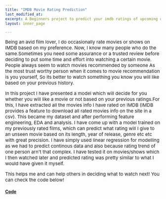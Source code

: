 ```yaml
---
title: "IMDB Movie Rating Prediction"
last_modified_at:
excerpt: A Beginners project to predict your imdb ratings of upcoming or unseen movies.
layout: inner_page

---
```

<style>
.inner-page {font-size: 15px;}
</style>

<!-- <img src="https://quizdoo.com/wp-content/uploads/2015/06/5574ade93e41c.jpg" class="center" width="400" height="400"> -->
<div class="inner-page">
Being an avid film lover, I do occasionally rate movies or shows on IMDB based on my preference. Now, I know many people who do the same.Sometimes you need some assurance or a trusted review before deciding to put some time and effort into watching a certain movie. People always seem to watch movies recommended by someone As the most trust worthy person when it comes to movie recommendation is you yourself, So its better to watch something you know you will like based on your previous history.

In this project I have presented a model which will decide for you whether you will like a movie or not based on your previous ratings.For this, I have extracted all the movies info I have rated on IMDB (IMDB provides a feature to download all rated movies info on the site in a csv). This became my dataset and after performing feature engineering, EDA and analysis. I have come up with a model trained on my previously rated films, which can predict what rating will I give to an unseen movie  based on its length, year of release, genre etc etc with great precision.
I have simply used linear regression for modelling as we had to predict continous data and also because rating trend of one person arn't that complex. I have tested it on movies/shows which I then watched later and predicted rating was pretty similar to what I would have given it myself.


 This helps me and can help others in deciding what to watch next! You can check the code below!
</div>
<h4><b><a href="https://github.com/wahabaftab/IMDB-Rating-Prediction">Code</a></b></h4>




